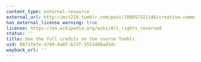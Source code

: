 ```yaml
---
content_type: external-resource
external_url: http://mit219.tumblr.com/post/108857321146/creative-commons-cc-by-nc-sa-mit
has_external_license_warning: true
license: https://en.wikipedia.org/wiki/All_rights_reserved
status: ''
title: See the full credits on the course Tumblr.
uid: 0871fefe-4789-4a8f-b23f-5553488ad3dc
wayback_url: ''
---
```

